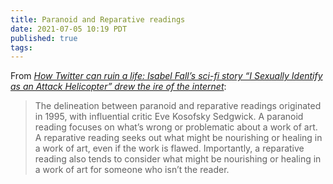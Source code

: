 ```yaml
---
title: Paranoid and Reparative readings 
date: 2021-07-05 10:19 PDT
published: true
tags:
---
```


From [_How Twitter can ruin a life: Isabel Fall’s sci-fi story “I Sexually Identify as an Attack Helicopter” drew the ire of the internet_](https://www.vox.com/the-highlight/22543858/isabel-fall-attack-helicopter):

> The delineation between paranoid and reparative readings originated in 1995, with influential critic Eve Kosofsky Sedgwick. A paranoid reading focuses on what’s wrong or problematic about a work of art. A reparative reading seeks out what might be nourishing or healing in a work of art, even if the work is flawed. Importantly, a reparative reading also tends to consider what might be nourishing or healing in a work of art for someone who isn’t the reader.
